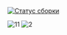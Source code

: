[![Статус сборки](https://ci.appveyor.com/api/projects/status/ycwr32k09aopqegh?svg=true)](https://ci.appveyor.com/project/AlexDedyaev/allure)


![11](https://github.com/user-attachments/assets/abcdcca0-c497-4c70-b261-f7ee4af7160b)
![2](https://github.com/user-attachments/assets/85c56ba0-9b6d-4ab2-b5d2-3c64f22d2c49)
